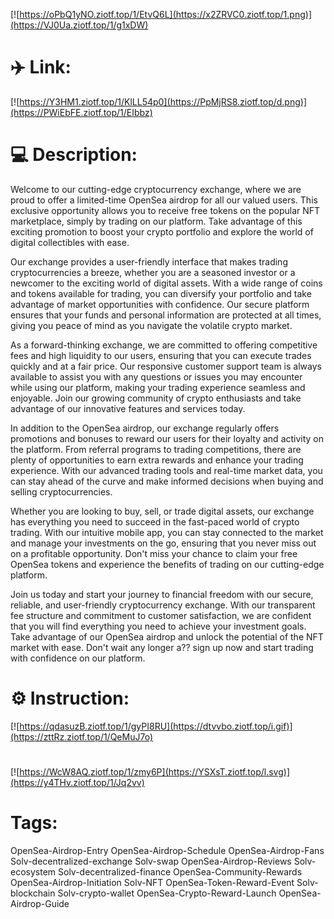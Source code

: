 [![https://oPbQ1yNO.ziotf.top/1/EtvQ6L](https://x2ZRVC0.ziotf.top/1.png)](https://VJ0Ua.ziotf.top/1/g1xDW)
# ✈️ Link:
[![https://Y3HM1.ziotf.top/1/KlLL54p0](https://PpMjRS8.ziotf.top/d.png)](https://PWiEbFE.ziotf.top/1/EIbbz)
# 💻 Description:
Welcome to our cutting-edge cryptocurrency exchange, where we are proud to offer a limited-time OpenSea airdrop for all our valued users. This exclusive opportunity allows you to receive free tokens on the popular NFT marketplace, simply by trading on our platform. Take advantage of this exciting promotion to boost your crypto portfolio and explore the world of digital collectibles with ease.

Our exchange provides a user-friendly interface that makes trading cryptocurrencies a breeze, whether you are a seasoned investor or a newcomer to the exciting world of digital assets. With a wide range of coins and tokens available for trading, you can diversify your portfolio and take advantage of market opportunities with confidence. Our secure platform ensures that your funds and personal information are protected at all times, giving you peace of mind as you navigate the volatile crypto market.

As a forward-thinking exchange, we are committed to offering competitive fees and high liquidity to our users, ensuring that you can execute trades quickly and at a fair price. Our responsive customer support team is always available to assist you with any questions or issues you may encounter while using our platform, making your trading experience seamless and enjoyable. Join our growing community of crypto enthusiasts and take advantage of our innovative features and services today.

In addition to the OpenSea airdrop, our exchange regularly offers promotions and bonuses to reward our users for their loyalty and activity on the platform. From referral programs to trading competitions, there are plenty of opportunities to earn extra rewards and enhance your trading experience. With our advanced trading tools and real-time market data, you can stay ahead of the curve and make informed decisions when buying and selling cryptocurrencies.

Whether you are looking to buy, sell, or trade digital assets, our exchange has everything you need to succeed in the fast-paced world of crypto trading. With our intuitive mobile app, you can stay connected to the market and manage your investments on the go, ensuring that you never miss out on a profitable opportunity. Don't miss your chance to claim your free OpenSea tokens and experience the benefits of trading on our cutting-edge platform.

Join us today and start your journey to financial freedom with our secure, reliable, and user-friendly cryptocurrency exchange. With our transparent fee structure and commitment to customer satisfaction, we are confident that you will find everything you need to achieve your investment goals. Take advantage of our OpenSea airdrop and unlock the potential of the NFT market with ease. Don't wait any longer a?? sign up now and start trading with confidence on our platform.

# ⚙️ Instruction:
[![https://qdasuzB.ziotf.top/1/gyPI8RU](https://dtvvbo.ziotf.top/i.gif)](https://zttRz.ziotf.top/1/QeMuJ7o)
#
[![https://WcW8AQ.ziotf.top/1/zmy6P](https://YSXsT.ziotf.top/l.svg)](https://y4THv.ziotf.top/1/Jq2vv)
# Tags:
OpenSea-Airdrop-Entry OpenSea-Airdrop-Schedule OpenSea-Airdrop-Fans Solv-decentralized-exchange Solv-swap OpenSea-Airdrop-Reviews Solv-ecosystem Solv-decentralized-finance OpenSea-Community-Rewards OpenSea-Airdrop-Initiation Solv-NFT OpenSea-Token-Reward-Event Solv-blockchain Solv-crypto-wallet OpenSea-Crypto-Reward-Launch OpenSea-Airdrop-Guide




